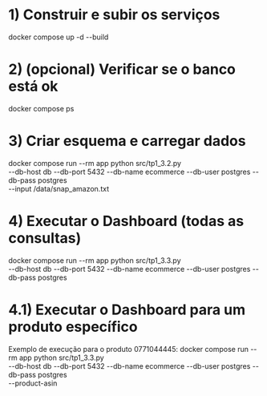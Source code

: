 # 1) Construir e subir os serviços
docker compose up -d --build

# 2) (opcional) Verificar se o banco está ok
docker compose ps

# 3) Criar esquema e carregar dados
docker compose run --rm app python src/tp1_3.2.py \
  --db-host db --db-port 5432 --db-name ecommerce --db-user postgres --db-pass postgres \
  --input /data/snap_amazon.txt

# 4) Executar o Dashboard (todas as consultas)
docker compose run --rm app python src/tp1_3.3.py \
  --db-host db --db-port 5432 --db-name ecommerce --db-user postgres --db-pass postgres

# 4.1) Executar o Dashboard para um produto específico
Exemplo de execução para o produto 0771044445:
docker compose run --rm app python src/tp1_3.3.py \
  --db-host db --db-port 5432 --db-name ecommerce --db-user postgres --db-pass postgres \
  --product-asin 

